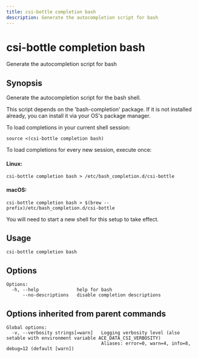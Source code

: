 ```yaml
---
title: csi-bottle completion bash
description: Generate the autocompletion script for bash
---
```


<!--
This documentation is auto generated by a script.
Please do not edit this file directly.
-->

<!-- markdownlint-disable-next-line single-title -->
# csi-bottle completion bash

Generate the autocompletion script for bash

## Synopsis

Generate the autocompletion script for the bash shell.

This script depends on the 'bash-completion' package.
If it is not installed already, you can install it via your OS's package manager.

To load completions in your current shell session:

	source <(csi-bottle completion bash)

To load completions for every new session, execute once:

#### Linux:

	csi-bottle completion bash > /etc/bash_completion.d/csi-bottle

#### macOS:

	csi-bottle completion bash > $(brew --prefix)/etc/bash_completion.d/csi-bottle

You will need to start a new shell for this setup to take effect.


## Usage

```plaintext
csi-bottle completion bash
```

## Options

```plaintext
Options:
  -h, --help              help for bash
      --no-descriptions   disable completion descriptions
```

## Options inherited from parent commands

```plaintext
Global options:
  -v, --verbosity strings[=warn]   Logging verbosity level (also setable with environment variable ACE_DATA_CSI_VERBOSITY)
                                   Aliases: error=0, warn=4, info=8, debug=12 (default [warn])
```
